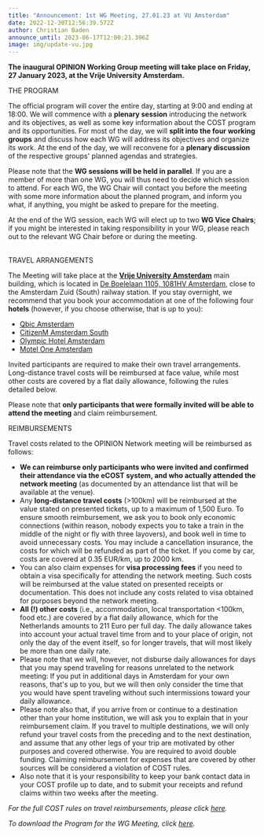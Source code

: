 ```yaml
---
title: "Announcement: 1st WG Meeting, 27.01.23 at VU Amsterdam"
date: 2022-12-30T12:56:39.572Z
author: Christian Baden
announce_until: 2023-06-17T12:00:21.396Z
image: img/update-vu.jpg
---
```

**The inaugural OPINION Working Group meeting will take place on Friday, 27 January 2023, at the Vrije University Amsterdam.** 

THE PROGRAM

The official program will cover the entire day, starting at 9:00 and ending at 18:00. We will commence with a **plenary session** introducing the network and its objectives, as well as some key information about the COST program and its opportunities. For most of the day, we will **split into the four working groups** and discuss how each WG will address its objectives and organize its work. At the end of the day, we will reconvene for a **plenary discussion** of the respective groups' planned agendas and strategies.

Please note that the **WG sessions will be held in parallel**. If you are a member of more than one WG, you will thus need to decide which session to attend. For each WG, the WG Chair will contact you before the meeting with some more information about the planned program, and inform you what, if anything, you might be asked to prepare for the meeting.

At the end of the WG session, each WG will elect up to two **WG Vice Chairs**; if you might be interested in taking responsibility in your WG, please reach out to the relevant WG Chair before or during the meeting.

\
TRAVEL ARRANGEMENTS

The Meeting will take place at the **[Vrije University Amsterdam](https://vu.nl/)** main building, which is located in [De Boelelaan 1105, 1081HV Amsterdam](https://www.google.com/maps/place/Vrije+Universiteit+Amsterdam/@52.3337568,4.8657199,15z/data=!4m5!3m4!1s0x0:0x2df2d7a997eccd84!8m2!3d52.3337568!4d4.8657199), close to the Amsterdam Zuid (South) railway station. If you stay overnight, we recommend that you book your accommodation at one of the following four **hotels** (however, if you choose otherwise, that is up to you):

* [Qbic Amsterdam](https://qbichotels.com/)
* [CitizenM Amsterdam South](https://www.citizenm.com/hotels/europe/amsterdam)
* [Olympic Hotel Amsterdam](https://www.olympichotel.nl/)
* [Motel One Amsterdam](https://www.motel-one.com/en/hotels/amsterdam/)

Invited participants are required to make their own travel arrangements. Long-distance travel costs will be reimbursed at face value, while most other costs are covered by a flat daily allowance, following the rules detailed below.

Please note that **only participants that were formally invited will be able to attend the meeting** and claim reimbursement.

REIMBURSEMENTS

Travel costs related to the OPINION Network meeting will be reimbursed as follows:

* **We can reimburse only participants who were invited and confirmed their attendance via the eCOST system, and who actually attended the network meeting** (as documented by an attendance list that will be available at the venue).
* Any **long-distance travel costs** (>100km) will be reimbursed at the value stated on presented tickets, up to a maximum of 1,500 Euro. To ensure smooth reimbursement, we ask you to book only economic connections (within reason, nobody expects you to take a train in the middle of the night or fly with three layovers), and book well in time to avoid unnecessary costs. You may include a cancellation insurance, the costs for which will be refunded as part of the ticket. If you come by car, costs are covered at 0.35 EUR/km, up to 2000 km.
* You can also claim expenses for **visa processing fees** if you need to obtain a visa specifically for attending the network meeting. Such costs will be reimbursed at the value stated on presented receipts or documentation. This does not include any costs related to visa obtained for purposes beyond the network meeting.
* **All (!) other costs** (i.e., accommodation, local transportation <100km, food etc.) are covered by a flat daily allowance, which for the Netherlands amounts to 211 Euro per full day. The daily allowance takes into account your actual travel time from and to your place of origin, not only the day of the event itself, so for longer travels, that will most likely be more than one daily rate.
* Please note that we will, however, not disburse daily allowances for days that you may spend traveling for reasons unrelated to the network meeting: If you put in additional days in Amsterdam for your own reasons, that's up to you, but we will then only consider the time that you would have spent traveling without such intermissions toward your daily allowance.
* Please note also that, if you arrive from or continue to a destination other than your home institution, we will ask you to explain that in your reimbursement claim. If you travel to multiple destinations, we will only refund your travel costs from the preceding and to the next destination, and assume that any other legs of your trip are motivated by other purposes and covered otherwise. You are required to avoid double funding. Claiming reimbursement for expenses that are covered by other sources will be considered a violation of COST rules.
* Also note that it is your responsibility to keep your bank contact data in your COST profile up to date, and to submit your receipts and refund claims within two weeks after the meeting.

*For the full COST rules on travel reimbursements, please click [here](https://www.cost.eu/travel_​reimbursement_rules).*

*To download the Program for the WG Meeting, click [here](public/img/program-opinion-wg-meeting-amsterdam-2023.pdf).*